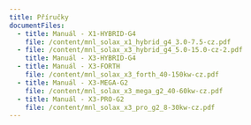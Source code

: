 ```yaml
---
title: Příručky
documentFiles:
  - title: Manuál - X1-HYBRID-G4
    file: /content/mnl_solax_x1_hybrid_g4_3.0-7.5-cz.pdf
  - file: /content/mnl_solax_x3_hybrid_g4_5.0-15.0-cz-2.pdf
    title: Manuál - X3-HYBRID-G4
  - title: Manuál - X3-FORTH
    file: /content/mnl_solax_x3_forth_40-150kw-cz.pdf
  - title: Manuál - X3-MEGA-G2
    file: /content/mnl_solax_x3_mega_g2_40-60kw-cz.pdf
  - title: Manuál - X3-PRO-G2
    file: /content/mnl_solax_x3_pro_g2_8-30kw-cz.pdf
---
```

